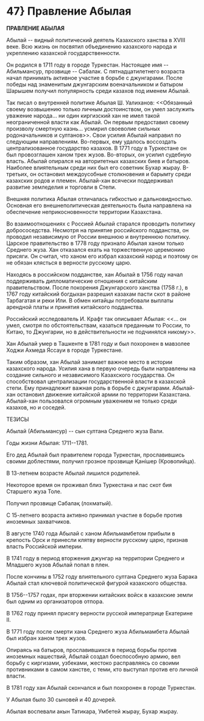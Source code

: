 # 47} Правление Абылая

**ПРАВЛЕНИЕ АБЫЛАЯ**

Абылай -- видный политический деятель Казахского ханства в XVIII веке. Всю жизнь он посвятил объединению казахского народа и укреплению казахской государственности.

Он родился в 1711 году в городе Туркестан. Настоящее имя -- Абильмансур, прозвище -- Сабалак. С пятнадцатилетнего возраста начал принимать активное участие в борьбе с джунгарами. После победы над знаменитым джунгарским военачальником и батыром Шарышем получил популярность среди казахов под именем Абылай.

Так писал о внутренней политике Абылая Ш. Уалиханов: \<\<Обязанный своему возвышению только личным достоинством, он умел заслужить уважение народа... ни один киргизский хан не имел такой неограниченной власти как Абылай. Он первым предоставил своему произволу смертную казнь... усмирил своеволие сильных родоначальников и султанов\>\>. Свои усилия Абылай направил по следующим направлениям. Во-первых, ему удалось воссоздать централизованное государство казахов. В 1771 году в Туркестане он был провозглашен ханом трех жузов. Во-вторых, он усилил судебную власть. Абылай опирался на авторитетных казахских биев и батыров. Наиболее влиятельным среди них был его советник Бухар жырау. В-третьих, он остановил междоусобные столкновения и барымту среди казахских родов и племен. Абылай-хан всячески поддерживал развитие земледелия и торговли в Степи.

Внешняя политика Абылая отличалась гибкостью и дальновидностью. Основная его внешнеполитическая деятельность была направлена на обеспечение неприкосновенности территории Казахстана.

Во взаимоотношениях с Россией Абылай старался проводить политику добрососедства. Несмотря на принятие российского подданства, он проводил независимую от России внешнюю и внутреннюю политику. Царское правительство в 1778 году признало Абылая ханом только Среднего жуза. Хан отказался ехать на торжественную церемонию присяги. Он считал, что ханом его избрал казахский народ и поэтому он не обязан клясться в верности русскому царю.

Находясь в российском подданстве, хан Абылай в 1756 году начал поддерживать дипломатические отношения с китайским правительством. После покорения Джунгарского ханства (1758 г.), в 1767 году китайский богдыхан разрешил казахам пасти скот в районе Тарбагатая и реки Или. В обмен китайцы потребовали выплаты арендной платы и принятия китайского подданства.

Российский исследователь И. Крафт так описывает Абылая: \<\<... он умел, смотря по обстоятельствам, казаться преданным то России, то Китаю, то Джунгарии, но в действительности не подчинялся никому\>\>.

Хан Абылай умер в Ташкенте в 1781 году и был похоронен в мавзолее Ходжи Ахмеда Яссауи в городе Туркестане.

Таким образом, хан Абылай занимает важное место в истории казахского народа. Усилия хана в первую очередь были направлены на создание сильного и независимого Казахского государства. Он способствовал централизации государственной власти в казахской степи. Ему принадлежит важная роль в борьбе с джунгарами. Абылай-хан остановил движение китайской армии по территории Казахстана. Абылай-хан пользовался огромным уважением не только среди казахов, но и соседей.

ТЕЗИСЫ

Абылай (Абильмансур) -- сын султана Среднего жуза Вали.

Годы жизни Абылая: 1711--1781.

Его дед Абылай был правителем города Туркестан, прославившись своими доблестями, получил грозное прозвище Қанішер (Кровопийца).

В 13-летнем возрасте Абылай лишился родителей.

Некоторое время он проживал близ Туркестана и пас скот бия Старшего жуза Толе.

Получил прозвище Сабалақ (лохматый).

С 15-летнего возраста активно принимал участие в борьбе против иноземных захватчиков.

В августе 1740 года Абылай с ханом Абильмамбетом прибыли в крепость Орск и принесли клятву верности русскому царю, признав власть Российской империи.

В 1741 году в период вторжения джунгар на территории Среднего и Младшего жузов Абылай попал в плен.

После кончины в 1752 году влиятельного султана Среднего жуза Барака Абылай стал ключевой политической фигурой казахского общества.

В 1756--1757 годах, при вторжении китайских войск в казахские земли был одним из организаторов отпора.

В 1762 году принял присягу верности русской императрице Екатерине II.

В 1771 году после смерти хана Среднего жуза Абильмамбета Абылай был избран ханом трех жузов.

Опираясь на батыров, прославившихся в период борьбы против иноземных нашествий, Абылай создал боеспособную армию, вел борьбу с киргизами, узбеками, жестоко расправляясь со своими противниками в самом ханстве, с теми, кто выступал против его личной власти.

В 1781 году хан Абылай скончался и был похоронен в городе Туркестан.

У Абылая было 30 сыновей и 40 дочерей.

Абылая воспевали акын Татикара, Умбетей жырау, Бухар жырау.
